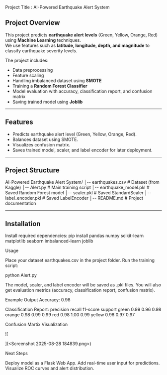Project Title : AI-Powered Earthquake Alert System

##  Project Overview
This project predicts **earthquake alert levels** (Green, Yellow, Orange, Red) using **Machine Learning** techniques.  
We use features such as **latitude, longitude, depth, and magnitude** to classify earthquake severity levels.  

The project includes:
- Data preprocessing  
- Feature scaling  
- Handling imbalanced dataset using **SMOTE**  
- Training a **Random Forest Classifier**  
- Model evaluation with accuracy, classification report, and confusion matrix  
- Saving trained model using **Joblib**  

---

##  Features
- Predicts earthquake alert level (Green, Yellow, Orange, Red).  
- Balances dataset using SMOTE.  
- Visualizes confusion matrix.  
- Saves trained model, scaler, and label encoder for later deployment.  

---

##  Project Structure
AI-Powered Earthquake Alert System/
│-- earthquakes.csv # Dataset (from Kaggle)
│-- Alert.py # Main training script
│-- earthquake_model.pkl # Saved Random Forest model
│-- scaler.pkl # Saved StandardScaler
│-- label_encoder.pkl # Saved LabelEncoder
│-- README.md # Project documentation

---

## Installation
Install required dependencies:
pip install pandas numpy scikit-learn matplotlib seaborn imbalanced-learn joblib

Usage

Place your dataset earthquakes.csv in the project folder.
Run the training script:

python Alert.py

The model, scaler, and label encoder will be saved as .pkl files.
You will also get evaluation metrics (accuracy, classification report, confusion matrix).

Example Output
Accuracy: 0.98

Classification Report:
              precision    recall  f1-score   support
       green       0.99      0.96      0.98
      orange       0.98      0.99      0.99
         red       0.98      1.00      0.99
      yellow      0.96      0.97      0.97

Confusion Martix Visualization

![
   
](<Screenshot 2025-08-28 184839.png>)

Next Steps

Deploy model as a Flask Web App.
Add real-time user input for predictions.
Visualize ROC curves and alert distribution.